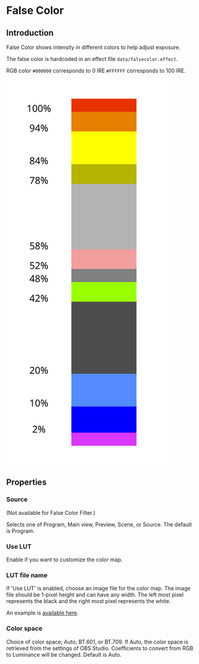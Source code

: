# False Color

## Introduction

False Color shows intensity in different colors to help adjust exposure.

The false color is hardcoded in an effect file `data/falsecolor.effect`.

RGB color `#000000` corresponds to 0&nbsp;IRE `#FFFFFF` corresponds to 100&nbsp;IRE.

<img src="falsecolor.svg" alt="color table"/>

## Properties

### Source
(Not available for False Color Filter.)

Selects one of Program, Main view, Preview, Scene, or Source.
The default is Program.

### Use LUT

Enable if you want to customize the color map.

### LUT file name

If 'Use LUT' is enabled, choose an image file for the color map.
The image file should be 1-pixel height and can have any width.
The left most pixel represents the black and the right most pixel represents the white.

An example is [available here](falsecolor-lut-default.png).

### Color space

Choice of color space; Auto, BT.601, or BT.709.
If Auto, the color space is retrieved from the settings of OBS Studio.
Coefficients to convert from RGB to Luminance will be changed.
Default is Auto.
